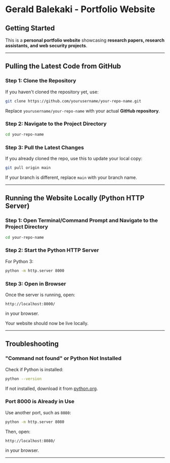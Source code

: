 
# Gerald Balekaki - Portfolio Website

## Getting Started

This is a **personal portfolio website** showcasing **research papers, research assistants, and web security projects**.

---

## Pulling the Latest Code from GitHub

### Step 1: Clone the Repository
If you haven't cloned the repository yet, use:
```sh
git clone https://github.com/yourusername/your-repo-name.git
```
Replace `yourusername/your-repo-name` with your actual **GitHub repository**.

### Step 2: Navigate to the Project Directory
```sh
cd your-repo-name
```

### Step 3: Pull the Latest Changes
If you already cloned the repo, use this to update your local copy:
```sh
git pull origin main
```
If your branch is different, replace `main` with your branch name.

---

## Running the Website Locally (Python HTTP Server)

### Step 1: Open Terminal/Command Prompt and Navigate to the Project Directory
```sh
cd your-repo-name
```

### Step 2: Start the Python HTTP Server
For Python 3:
```sh
python -m http.server 8000
```

### Step 3: Open in Browser
Once the server is running, open:
```
http://localhost:8000/
```
in your browser.

Your website should now be live locally.

---

## Troubleshooting

### "Command not found" or Python Not Installed
Check if Python is installed:
```sh
python --version
```
If not installed, download it from [python.org](https://www.python.org/).

### Port 8000 is Already in Use
Use another port, such as `8080`:
```sh
python -m http.server 8080
```
Then, open:
```
http://localhost:8080/
```
in your browser.

---